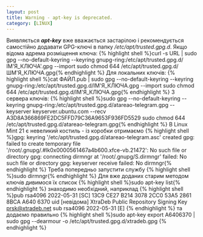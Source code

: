 ```yaml
---
layout: post
title: Warning - apt-key is deprecated.
category: [LINUX]
---
```

Виявляється ***apt-key*** вже вважається застарілою і рекомендується самостійно додавати GPG-ключі в папку _/etc/apt/trusted.gpg.d_.<!--more--> 
Якщо відома адрема розміщення ключа:
    {% highlight shell %}curl -s URL | sudo gpg --no-default-keyring --keyring gnupg-ring:/etc/apt/trusted.gpg.d/ІМ'Я_КЛЮЧА'.gpg --import
sudo chmod 644 /etc/apt/trusted.gpg.d/ШМ'Я_КЛЮЧА.gpg{% endhighlight %}
Для локальних ключів:
    {% highlight shell %}cat ФАЙЛ.pub | sudo gpg --no-default-keyring --keyring gnupg-ring:/etc/apt/trusted.gpg.d/ІМ'Я_КЛЮЧА.gpg --import
sudo chmod 644 /etc/apt/trusted.gpg.d/ІМ'Я_КЛЮЧА.gpg{% endhighlight %}
З сервера ключів:
    {% highlight shell %}sudo gpg --no-default-keyring --keyring gnupg-ring:/etc/apt/trusted.gpg.d/atareao-telegram.gpg --keyserver keyserver.ubuntu.com --recv A3D8A366869FE2DC5FFD79C36A9653F936FD5529
sudo chmod 644 /etc/apt/trusted.gpg.d/atareao-telegram.gpg{% endhighlight %}
В Linux Mint 21 є невеликий костиль - із коробки отримаємо
    {% highlight shell %}gpg: keyring '/etc/apt/trusted.gpg.d/atareao-telegram.asc' created
gpg: failed to create temporary file '/root/.gnupg/.#lk0x0000561467a4b600.xfce-vb.21472': No such file or directory
gpg: connecting dirmngr at '/root/.gnupg/S.dirmngr' failed: No such file or directory
gpg: keyserver receive failed: No dirmngr{% endhighlight %}
Треба попередньо запустити службу
    {% highlight shell %}sudo dirmngr{% endhighlight %}
Для вже доданих старим методом ключів дивимося їх список
    {% highlight shell %}sudo apt-key list{% endhighlight %}
знаходимо необхідний, наприклад
    {% highlight shell %}pub   rsa4096 2022-05-31 [SC]
      13C9 CE27 B214 3078 2CC0  53A5 2861 8BCA A640 6370
uid           [невідома] XtraDeb Public Repository Signing Key <prsk@xtradeb.net>
sub   rsa4096 2022-05-31 [E]
{% endhighlight %}
та додаємо правильно
    {% highlight shell %}sudo apt-key export A6406370 | sudo gpg --dearmour -o /etc/apt/trusted.gpg.d/xtradeb.gpg
{% endhighlight %}

